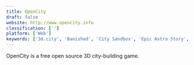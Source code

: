 ```yaml
---
title: OpenCity
draft: false 
website: http://www.opencity.info
classification: ['']
platform: ['Web']
keywords: ['3d.city', 'Banished', 'City Sandbox', 'Epic Astro Story', 'Lincity-NG', 'Littlewargame', 'Pixelmator', 'Pocket City', 'Rebuild', 'Roblox', 'SimCity BuildIt', 'SurvivalCraft', 'TheoTown', 'Voxel Turf', 'Word Counter', 'YoloMouse']
---
```

OpenCity is a free open source 3D city-building game.